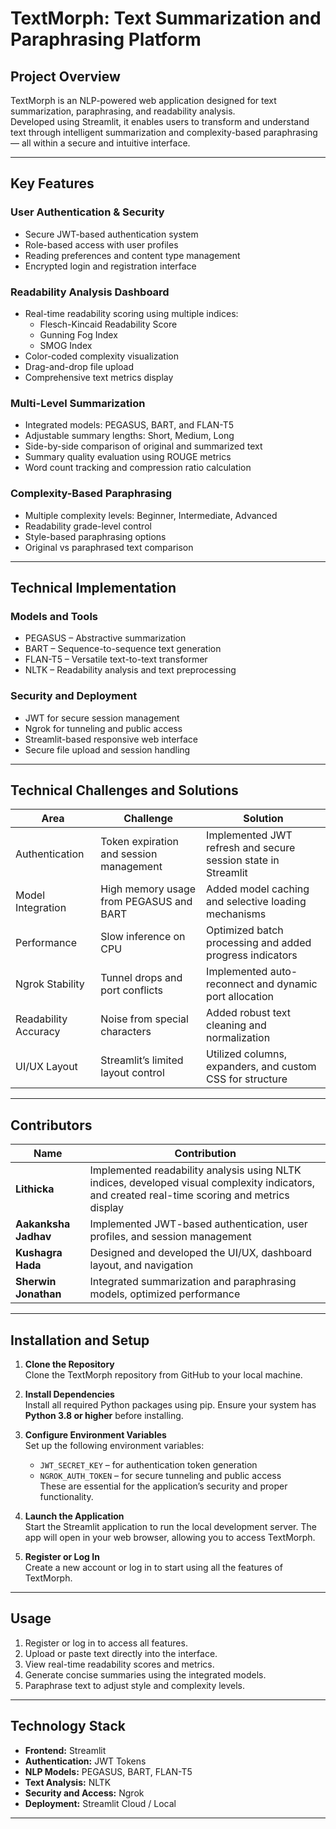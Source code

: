 # TextMorph: Text Summarization and Paraphrasing Platform

## Project Overview
TextMorph is an NLP-powered web application designed for text summarization, paraphrasing, and readability analysis.  
Developed using Streamlit, it enables users to transform and understand text through intelligent summarization and complexity-based paraphrasing — all within a secure and intuitive interface.

---

## Key Features

### User Authentication & Security
- Secure JWT-based authentication system  
- Role-based access with user profiles  
- Reading preferences and content type management  
- Encrypted login and registration interface  

### Readability Analysis Dashboard
- Real-time readability scoring using multiple indices:
  - Flesch-Kincaid Readability Score  
  - Gunning Fog Index  
  - SMOG Index  
- Color-coded complexity visualization  
- Drag-and-drop file upload  
- Comprehensive text metrics display  

### Multi-Level Summarization
- Integrated models: PEGASUS, BART, and FLAN-T5  
- Adjustable summary lengths: Short, Medium, Long  
- Side-by-side comparison of original and summarized text  
- Summary quality evaluation using ROUGE metrics  
- Word count tracking and compression ratio calculation  

### Complexity-Based Paraphrasing
- Multiple complexity levels: Beginner, Intermediate, Advanced  
- Readability grade-level control  
- Style-based paraphrasing options  
- Original vs paraphrased text comparison  

---

## Technical Implementation

### Models and Tools
- PEGASUS – Abstractive summarization  
- BART – Sequence-to-sequence text generation  
- FLAN-T5 – Versatile text-to-text transformer  
- NLTK – Readability analysis and text preprocessing  

### Security and Deployment
- JWT for secure session management  
- Ngrok for tunneling and public access  
- Streamlit-based responsive web interface  
- Secure file upload and session handling  

---

## Technical Challenges and Solutions

| Area | Challenge | Solution |
|------|------------|-----------|
| Authentication | Token expiration and session management | Implemented JWT refresh and secure session state in Streamlit |
| Model Integration | High memory usage from PEGASUS and BART | Added model caching and selective loading mechanisms |
| Performance | Slow inference on CPU | Optimized batch processing and added progress indicators |
| Ngrok Stability | Tunnel drops and port conflicts | Implemented auto-reconnect and dynamic port allocation |
| Readability Accuracy | Noise from special characters | Added robust text cleaning and normalization |
| UI/UX Layout | Streamlit’s limited layout control | Utilized columns, expanders, and custom CSS for structure |

---

## Contributors

| **Name**             | **Contribution**                                                                                                                               |
| -------------------- | ---------------------------------------------------------------------------------------------------------------------------------------------- |
| **Lithicka**      | Implemented readability analysis using NLTK indices, developed visual complexity indicators, and created real-time scoring and metrics display |
| **Aakanksha Jadhav**  | Implemented JWT-based authentication, user profiles, and session management                                                                    |
| **Kushagra Hada**     | Designed and developed the UI/UX, dashboard layout, and navigation                                                                             |
| **Sherwin Jonathan** | Integrated summarization and paraphrasing models, optimized performance                                                                        |

---

## Installation and Setup

1. **Clone the Repository**  
   Clone the TextMorph repository from GitHub to your local machine.

2. **Install Dependencies**  
   Install all required Python packages using pip. Ensure your system has **Python 3.8 or higher** before installing.

3. **Configure Environment Variables**  
   Set up the following environment variables:  
   - `JWT_SECRET_KEY` – for authentication token generation  
   - `NGROK_AUTH_TOKEN` – for secure tunneling and public access  
   These are essential for the application’s security and proper functionality.

4. **Launch the Application**  
   Start the Streamlit application to run the local development server. The app will open in your web browser, allowing you to access TextMorph.

5. **Register or Log In**  
   Create a new account or log in to start using all the features of TextMorph.

---

## Usage
1. Register or log in to access all features.  
2. Upload or paste text directly into the interface.  
3. View real-time readability scores and metrics.  
4. Generate concise summaries using the integrated models.  
5. Paraphrase text to adjust style and complexity levels.  

---

## Technology Stack
- **Frontend:** Streamlit  
- **Authentication:** JWT Tokens  
- **NLP Models:** PEGASUS, BART, FLAN-T5  
- **Text Analysis:** NLTK  
- **Security and Access:** Ngrok  
- **Deployment:** Streamlit Cloud / Local  

---

